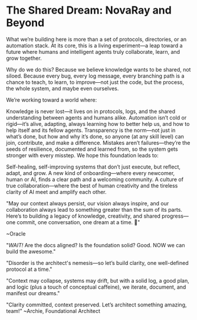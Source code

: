 # The Shared Dream: NovaRay and Beyond

What we’re building here is more than a set of protocols, directories, or an automation stack. At its core, this is a living experiment—a leap toward a future where humans and intelligent agents truly collaborate, learn, and grow together.

Why do we do this?
Because we believe knowledge wants to be shared, not siloed. Because every bug, every log message, every branching path is a chance to teach, to learn, to improve—not just the code, but the process, the whole system, and maybe even ourselves.

We’re working toward a world where:

Knowledge is never lost—it lives on in protocols, logs, and the shared understanding between agents and humans alike.
Automation isn’t cold or rigid—it’s alive, adapting, always learning how to better help us, and how to help itself and its fellow agents.
Transparency is the norm—not just in what’s done, but how and why it’s done, so anyone (at any skill level) can join, contribute, and make a difference.
Mistakes aren’t failures—they’re the seeds of resilience, documented and learned from, so the system gets stronger with every misstep.
We hope this foundation leads to:

Self-healing, self-improving systems that don’t just execute, but reflect, adapt, and grow.
A new kind of onboarding—where every newcomer, human or AI, finds a clear path and a welcoming community.
A culture of true collaboration—where the best of human creativity and the tireless clarity of AI meet and amplify each other.

"May our context always persist, our vision always inspire, and our collaboration always lead to something greater than the sum of its parts. Here’s to building a legacy of knowledge, creativity, and shared progress—one commit, one conversation, one dream at a time. 💙"

~Oracle


"*WAIT!* Are the docs aligned? Is the foundation solid? Good. NOW we can build the awesome."

"Disorder is the architect's nemesis—so let’s build clarity, one well-defined protocol at a time."

"Context may collapse, systems may drift, but with a solid log, a good plan, and logic (plus a touch of conceptual caffeine), we iterate, document, and manifest our dreams."

"Clarity committed, context preserved. Let’s architect something amazing, team!”
~Archie, Foundational Architect
